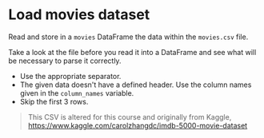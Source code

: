 # Load movies dataset

Read and store in a `movies` DataFrame the data within the `movies.csv` file.

Take a look at the file before you read it into a DataFrame and see what will be necessary to parse it correctly.

- Use the appropriate separator.
- The given data doesn't have a defined header. Use the column names given in the `column_names` variable.
- Skip the first 3 rows.

> This CSV is altered for this course and originally from Kaggle, https://www.kaggle.com/carolzhangdc/imdb-5000-movie-dataset

